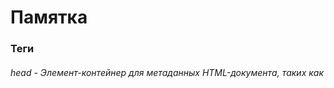 # Памятка


### Теги

###### head - Элемент-контейнер для метаданных HTML-документа, таких как <title>, <meta>, <script>, <link>, <style>
###### header - Секция для вводной информации сайта или группы навигационных ссылок. Может содержать один или несколько заголовков, логотип, информацию об авторе
###### div - блочный элемент занимающий максимально возможное пространство ( не несет в себе какого-то смысла)
###### span - строчный элемент занимающий минимально возможное пространство ( не несет в себе какого-то смысла)
###### iframe - Элемент представляет собой вложенный контекст просмотра, встраивающий другую HTML-страницу в текущую. Каждый встроенный контекст просмотра имеет свою собственную историю сеансов и документ
###### section - представляет собой автономный раздел — который не может быть представлен более точным по семантике элементом — внутри HTML-документа. Как правило, но не всегда, разделы имеют заголовок
###### article - представляет самостоятельную часть документа, страницы, приложения или сайта, предназначенную для независимого распространения или повторного использования. Этот элемент может представлять статью на форуме, статью в журнале или газете, запись в блоге или какой-либо другой самостоятельный фрагмент содержимого.
###### table - Элемент для создания таблицы.
###### thead - Определяет заголовок таблицы.
###### tr - Создает строку таблицы.
###### th - Создает заголовок ячейки таблицы.
###### td - Создает ячейку таблицы.
###### tbody - Определяет тело таблицы.
###### p - По умолчанию параграфы начинаются с новой строки и отделяются от остального контента отступами сверху и снизу.
###### ul  -  маркированный список (li - элемент списка)
###### ol  -  нумерованный список  (li - элемент списка)
###### dl  -  список определений (имя/значение   dt/dd)
###### hr  -   помещаете его в позицию, в которой хотите указать смену темы, как показано в нижеприведенном примере



### Атрибуты к тегам

###### target="_blank">  -  позволяет открывать ссылку в новой вкладке
###### href="#news"  -  позволяет отобразить страницу в определенном месте (там где id="news")
###### href="seasons.html#season2"  -  позволяет открывать ссылку другого документа(страницы) в определенном месте (там где id="season2")
###### href="mailto:info@mindcraft.pro"  -  запустит ассоциированную почтовую программу, в которой откроется окно нового сообщения с уже введенным в соответствующее поле адресом.





### Форматирование текста

###### b - Жирное начертание текста
###### strong - Жирное начертание текста
###### i - Курсивное начертание текста
###### em - Курсивный текст
###### sup - Верхний индекс
###### sub - Нижний индекс
###### br - Перенос строки (без создания абзаца)

